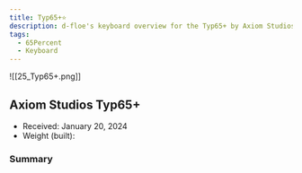 ```yaml
---
title: Typ65+⭐
description: d-floe's keyboard overview for the Typ65+ by Axiom Studios.
tags:
  - 65Percent
  - Keyboard
---
```


![[25_Typ65+.png]]

## Axiom Studios Typ65+

- Received: January 20, 2024
- Weight (built): 

### Summary



